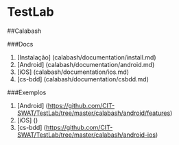 TestLab
=======

##Calabash

###Docs

1. [Instalação] (calabash/documentation/install.md) 
2.	[Android] (calabash/documentation/android.md)
3. [iOS] (calabash/documentation/ios.md)
4. [cs-bdd] (calabash/documentation/csbdd.md)


###Exemplos

1.	[Android] (https://github.com/CIT-SWAT/TestLab/tree/master/calabash/android/features)
2. [iOS] ()
3. [cs-bdd] (https://github.com/CIT-SWAT/TestLab/tree/master/calabash/android-ios)

